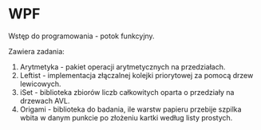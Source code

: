 # WPF
Wstęp do programowania - potok funkcyjny.

Zawiera zadania:
1. Arytmetyka - pakiet operacji arytmetycznych na przedziałach.
2. Leftist - implementacja złączalnej kolejki priorytowej za pomocą drzew lewicowych.
3. iSet - biblioteka zbiorów liczb całkowitych oparta o przedziały na drzewach AVL.
4. Origami - biblioteka do badania, ile warstw papieru przebije szpilka wbita w danym punkcie po złożeniu kartki według listy prostych.
